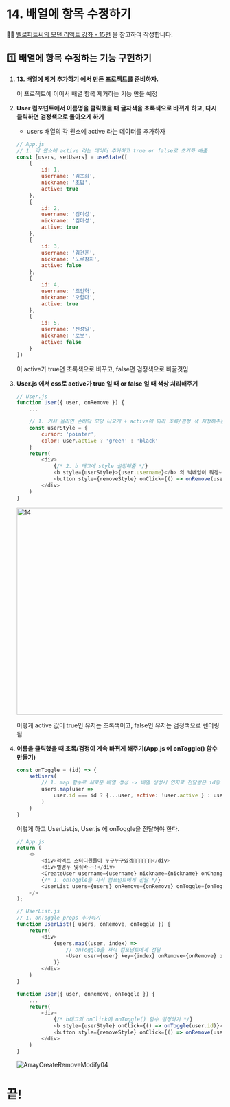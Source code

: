 # 14. 배열에 항목 수정하기

✍🏻 [벨로퍼트씨의 모던 리액트 강좌 - 15편](https://react.vlpt.us/basic/15-array-modify.html) 을 참고하여 작성합니다.

## 1️⃣ 배열에 항목 수정하는 기능 구현하기

1. __[13. 배열에 제거 추가하기]() 에서 만든 프로젝트를 준비하자.__

    이 프로젝트에 이어서 배열 항목 제거하는 기능 만들 예정

2. __User 컴포넌트에서 이름명을 클릭했을 때 글자색을 초록색으로 바뀌게 하고, 다시 클릭하면 검정색으로 돌아오게 하기__

    * users 배열의 각 원소에 active 라는 데이터를 추가하자

    ~~~javascript
    // App.js
    // 1. 각 원소에 active 라는 데이터 추가하고 true or false로 초기화 해줌
    const [users, setUsers] = useState([
        {
            id: 1,
            username: '김초희',
            nickname: '초밥',
            active: true
        },
        {
            id: 2,
            username: '김미성',
            nickname: '킴마성',
            active: true
        },
        {
            id: 3,
            username: '김건훈',
            nickname: '노루참치',
            active: false
        },
        {
            id: 4,
            username: '조인혁',
            nickname: '오함마',
            active: true
        },
        {
            id: 5,
            username: '신성일',
            nickname: '로봇',
            active: false
        }
    ])
    ~~~

    이 active가 true면 초록색으로 바꾸고, false면 검정색으로 바꿀것임

3. __User.js 에서 css로 active가 true 일 때 or false 일 때 색상 처리해주기__

    ~~~javascript
    // User.js
    function User({ user, onRemove }) {
        ...

        // 1. 커서 올리면 손바닥 모양 나오게 + active에 따라 초록/검정 색 지정해주는 css 추가
        const userStyle = {
            cursor: 'pointer',
            color: user.active ? 'green' : 'black'
        }
        return(
            <div>
                {/* 2. b 태그에 style 설정해줌 */}
                <b style={userStyle}>{user.username}</b> 의 닉네임이 뭐겡~!? 🧚🏻‍♀️ <span>{user.nickname}</span> 
                <button style={removeStyle} onClick={() => onRemove(user.id)}>탈주! 😭</button>
            </div>
        )
    }
    ~~~

    <img width="483" alt="14" src="https://user-images.githubusercontent.com/31889335/102790832-696b1b00-43e9-11eb-8c87-fd6b963c4027.png">

    이렇게 active 값이 true인 유저는 초록색이고, false인 유저는 검정색으로 렌더링 됨

4. __이름을 클릭했을 때 초록/검정이 계속 바뀌게 해주기(App.js 에 onToggle() 함수 만들기)__

    ~~~javascript
    const onToggle = (id) => {
        setUsers(
            // 1. map 함수로 새로운 배열 생성 -> 배열 생성시 인자로 전달받은 id랑 같은 user는 active를 반전시킴
            users.map(user => 
                user.id === id ? {...user, active: !user.active } : user
            )
        )
    }
    ~~~

    이렇게 하고 UserList.js, User.js 에 onToggle을 전달해야 한다.

    ~~~javascript
    // App.js
    return (
        <>
            <div>리액트 스터디원들이 누구누구있겡👩🏻‍💻👨🏻‍💻</div>
            <div>별명두 맞춰바~~!</div>
            <CreateUser username={username} nickname={nickname} onChange={onChange} onCreate={onCreate}/>
            {/* 1. onToggle을 자식 컴포넌트에게 전달 */}
            <UserList users={users} onRemove={onRemove} onToggle={onToggle}/>
        </>
    );
    ~~~

    ~~~javascript
    // UserList.js
    // 1. onToggle props 추가하기
    function UserList({ users, onRemove, onToggle }) {
        return(
            <div>
                {users.map((user, index) =>
                    // onToggle을 자식 컴포넌트에게 전달
                    <User user={user} key={index} onRemove={onRemove} onToggle={onToggle}/>
                )}
            </div>
        )
    }
    ~~~

    ~~~javascript
    function User({ user, onRemove, onToggle }) {
        ...
        return(
            <div>
                {/* b태그의 onClick에 onToggle() 함수 설정하기 */}
                <b style={userStyle} onClick={() => onToggle(user.id)}>{user.username}</b> 의 닉네임이 뭐겡~!? 🧚🏻‍♀️ <span>{user.nickname}</span> 
                <button style={removeStyle} onClick={() => onRemove(user.id)}>탈주! 😭</button>
            </div>
        )
    }
    ~~~

    ![ArrayCreateRemoveModify04](https://user-images.githubusercontent.com/31889335/102791794-e64ac480-43ea-11eb-98bb-e315b57cf3d7.gif)

# 끝!
